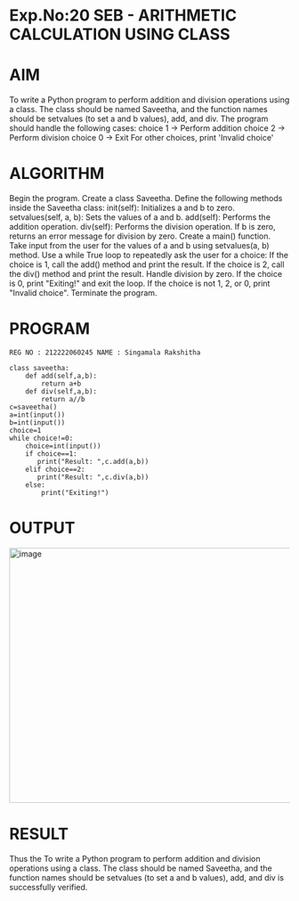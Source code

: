 # Exp.No:20 SEB - ARITHMETIC CALCULATION USING CLASS
# AIM
To write a Python program to perform addition and division operations using a class. The class should be named Saveetha, and the function names should be setvalues (to set a and b values), add, and div. The program should handle the following cases: choice 1 → Perform addition choice 2 → Perform division choice 0 → Exit For other choices, print 'Invalid choice'

# ALGORITHM
Begin the program. Create a class Saveetha. Define the following methods inside the Saveetha class: init(self): Initializes a and b to zero. setvalues(self, a, b): Sets the values of a and b. add(self): Performs the addition operation. div(self): Performs the division operation. If b is zero, returns an error message for division by zero. Create a main() function. Take input from the user for the values of a and b using setvalues(a, b) method. Use a while True loop to repeatedly ask the user for a choice: If the choice is 1, call the add() method and print the result. If the choice is 2, call the div() method and print the result. Handle division by zero. If the choice is 0, print "Exiting!" and exit the loop. If the choice is not 1, 2, or 0, print "Invalid choice". Terminate the program.

# PROGRAM
~~~
REG NO : 212222060245 NAME : Singamala Rakshitha

class saveetha:
    def add(self,a,b):
        return a+b
    def div(self,a,b):
        return a//b
c=saveetha()
a=int(input())
b=int(input())
choice=1
while choice!=0:
    choice=int(input())
    if choice==1:
       print("Result: ",c.add(a,b))
    elif choice==2:
       print("Result: ",c.div(a,b))
    else:
        print("Exiting!")
~~~
# OUTPUT
<img width="747" height="458" alt="image" src="https://github.com/user-attachments/assets/2b819618-86b4-4319-ac21-e69ca30b5aab" />

# RESULT
Thus the To write a Python program to perform addition and division operations using a class. The class should be named Saveetha, and the function names should be setvalues (to set a and b values), add, and div is successfully verified.
